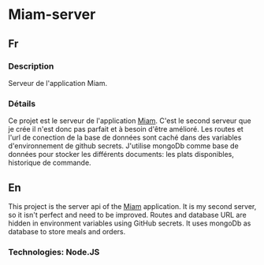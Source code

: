 # Miam-server

## Fr

### Description

Serveur de l'application Miam.

### Détails

Ce projet est le serveur de l'application [Miam](https://seblau02.github.io/miam/). C'est le second serveur que je crée il n'est donc pas parfait et à besoin d'être amélioré. Les routes et l'url de conection de la base de données sont caché dans des variables d'environnement de github secrets. J'utilise mongoDb comme base de données pour stocker les différents documents: les plats disponibles, historique de commande.

## En

This project is the server api of the [Miam](https://seblau02.github.io/miam/) application. It is my second server, so it isn't perfect and need to be improved. Routes and database URL are hidden in environment variables using GitHub secrets. It uses mongoDb as database to store meals and orders.

### Technologies: Node.JS

